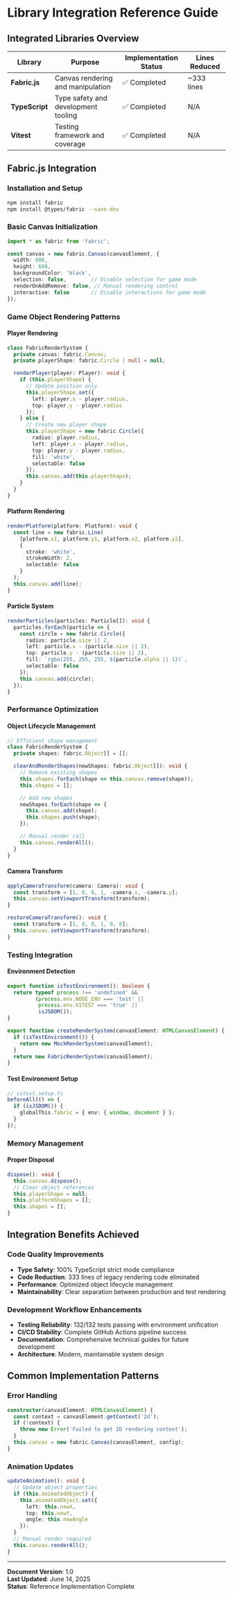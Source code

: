 # Library Integration Reference Guide

## Integrated Libraries Overview

| Library | Purpose | Implementation Status | Lines Reduced |
|---------|---------|----------------------|---------------|
| **Fabric.js** | Canvas rendering and manipulation | ✅ Completed | ~333 lines |
| **TypeScript** | Type safety and development tooling | ✅ Completed | N/A |
| **Vitest** | Testing framework and coverage | ✅ Completed | N/A |

## Fabric.js Integration

### Installation and Setup
```bash
npm install fabric
npm install @types/fabric --save-dev
```

### Basic Canvas Initialization
```typescript
import * as fabric from 'fabric';

const canvas = new fabric.Canvas(canvasElement, {
  width: 800,
  height: 600,
  backgroundColor: 'black',
  selection: false,        // Disable selection for game mode
  renderOnAddRemove: false, // Manual rendering control
  interactive: false       // Disable interactions for game mode
});
```

### Game Object Rendering Patterns

#### Player Rendering
```typescript
class FabricRenderSystem {
  private canvas: fabric.Canvas;
  private playerShape: fabric.Circle | null = null;

  renderPlayer(player: Player): void {
    if (this.playerShape) {
      // Update position only
      this.playerShape.set({ 
        left: player.x - player.radius, 
        top: player.y - player.radius 
      });
    } else {
      // Create new player shape
      this.playerShape = new fabric.Circle({
        radius: player.radius,
        left: player.x - player.radius,
        top: player.y - player.radius,
        fill: 'white',
        selectable: false
      });
      this.canvas.add(this.playerShape);
    }
  }
}
```

#### Platform Rendering
```typescript
renderPlatform(platform: Platform): void {
  const line = new fabric.Line(
    [platform.x1, platform.y1, platform.x2, platform.y2],
    {
      stroke: 'white',
      strokeWidth: 2,
      selectable: false
    }
  );
  this.canvas.add(line);
}
```

#### Particle System
```typescript
renderParticles(particles: Particle[]): void {
  particles.forEach(particle => {
    const circle = new fabric.Circle({
      radius: particle.size || 2,
      left: particle.x - (particle.size || 2),
      top: particle.y - (particle.size || 2),
      fill: `rgba(255, 255, 255, ${particle.alpha || 1})`,
      selectable: false
    });
    this.canvas.add(circle);
  });
}
```

### Performance Optimization

#### Object Lifecycle Management
```typescript
// Efficient shape management
class FabricRenderSystem {
  private shapes: fabric.Object[] = [];

  clearAndRenderShapes(newShapes: fabric.Object[]): void {
    // Remove existing shapes
    this.shapes.forEach(shape => this.canvas.remove(shape));
    this.shapes = [];

    // Add new shapes
    newShapes.forEach(shape => {
      this.canvas.add(shape);
      this.shapes.push(shape);
    });

    // Manual render call
    this.canvas.renderAll();
  }
}
```

#### Camera Transform
```typescript
applyCameraTransform(camera: Camera): void {
  const transform = [1, 0, 0, 1, -camera.x, -camera.y];
  this.canvas.setViewportTransform(transform);
}

restoreCameraTransform(): void {
  const transform = [1, 0, 0, 1, 0, 0];
  this.canvas.setViewportTransform(transform);
}
```

### Testing Integration

#### Environment Detection
```typescript
export function isTestEnvironment(): boolean {
  return typeof process !== 'undefined' && 
         (process.env.NODE_ENV === 'test' || 
          process.env.VITEST === 'true' ||
          isJSDOM());
}

export function createRenderSystem(canvasElement: HTMLCanvasElement) {
  if (isTestEnvironment()) {
    return new MockRenderSystem(canvasElement);
  }
  return new FabricRenderSystem(canvasElement);
}
```

#### Test Environment Setup
```typescript
// vitest.setup.ts
beforeAll(() => {
  if (isJSDOM()) {
    globalThis.fabric = { env: { window, document } };
  }
});
```

### Memory Management

#### Proper Disposal
```typescript
dispose(): void {
  this.canvas.dispose();
  // Clear object references
  this.playerShape = null;
  this.platformShapes = [];
  this.shapes = [];
}
```

## Integration Benefits Achieved

### Code Quality Improvements
- **Type Safety**: 100% TypeScript strict mode compliance
- **Code Reduction**: 333 lines of legacy rendering code eliminated
- **Performance**: Optimized object lifecycle management
- **Maintainability**: Clear separation between production and test rendering

### Development Workflow Enhancements
- **Testing Reliability**: 132/132 tests passing with environment unification
- **CI/CD Stability**: Complete GitHub Actions pipeline success
- **Documentation**: Comprehensive technical guides for future development
- **Architecture**: Modern, maintainable system design

## Common Implementation Patterns

### Error Handling
```typescript
constructor(canvasElement: HTMLCanvasElement) {
  const context = canvasElement.getContext('2d');
  if (!context) {
    throw new Error('Failed to get 2D rendering context');
  }
  this.canvas = new fabric.Canvas(canvasElement, config);
}
```

### Animation Updates
```typescript
updateAnimation(): void {
  // Update object properties
  if (this.animatedObject) {
    this.animatedObject.set({
      left: this.newX,
      top: this.newY,
      angle: this.newAngle
    });
  }
  // Manual render required
  this.canvas.renderAll();
}
```

---

**Document Version**: 1.0  
**Last Updated**: June 14, 2025  
**Status**: Reference Implementation Complete